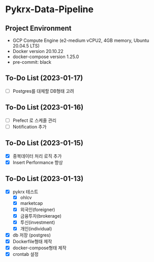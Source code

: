 # Pykrx-Data-Pipeline

## Project Environment

- GCP Compute Engine (e2-medium vCPU2, 4GB memory, Ubuntu 20.04.5 LTS)
- Docker version 20.10.22
- docker-compose version 1.25.0
- pre-commit: black

## To-Do List (2023-01-17)

- [ ] Postgres를 대체할 DB형태 고려

## To-Do List (2023-01-16)

- [ ] Prefect 로 스케줄 관리
- [ ] Notification 추가

## To-Do List (2023-01-15)

- [x] 중복데이터 처리 로직 추가
- [x] Insert Performance 향상

## To-Do List (2023-01-13)

- [x] pykrx 테스트
    - [x] ohlcv
    - [x] marketcap
    - [x] 외국인(foreigner)
    - [x] 금융투자(brokerage)
    - [x] 투신(investment)
    - [x] 개인(individual)
- [x] db 저장 (postgres)
- [x] Dockerfile형태 제작
- [x] docker-compose형태 제작
- [x] crontab 설정
